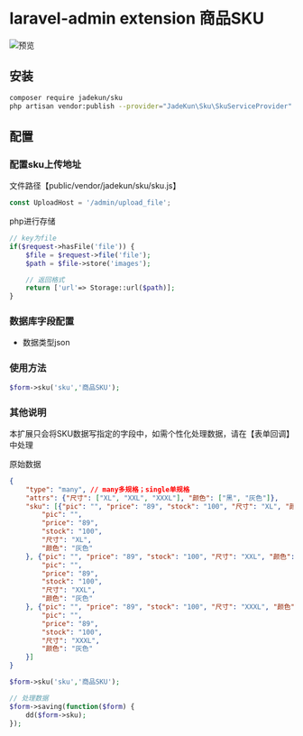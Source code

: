 laravel-admin extension 商品SKU
======

![预览](https://github.com/jade-kun/sku/blob/master/1.png?raw=true)

## 安装
```bash
composer require jadekun/sku
php artisan vendor:publish --provider="JadeKun\Sku\SkuServiceProvider"
```

## 配置

### 配置sku上传地址
文件路径【public/vendor/jadekun/sku/sku.js】
```javascript
const UploadHost = '/admin/upload_file';
```
php进行存储
```php
// key为file
if($request->hasFile('file')) {
    $file = $request->file('file');
    $path = $file->store('images');

    // 返回格式
    return ['url'=> Storage::url($path)];
}
```

### 数据库字段配置
- 数据类型json


### 使用方法
```php
$form->sku('sku','商品SKU');
```

### 其他说明
本扩展只会将SKU数据写指定的字段中，如需个性化处理数据，请在【表单回调】中处理

原始数据
```json
{
	"type": "many", // many多规格；single单规格
	"attrs": {"尺寸": ["XL", "XXL", "XXXL"], "颜色": ["黑", "灰色"]},
    "sku": [{"pic": "", "price": "89", "stock": "100", "尺寸": "XL", "颜色": "黑"}, {
        "pic": "",
        "price": "89",
        "stock": "100",
        "尺寸": "XL",
        "颜色": "灰色"
    }, {"pic": "", "price": "89", "stock": "100", "尺寸": "XXL", "颜色": "黑"}, {
        "pic": "",
        "price": "89",
        "stock": "100",
        "尺寸": "XXL",
        "颜色": "灰色"
    }, {"pic": "", "price": "89", "stock": "100", "尺寸": "XXXL", "颜色": "黑"}, {
        "pic": "",
        "price": "89",
        "stock": "100",
        "尺寸": "XXXL",
        "颜色": "灰色"
    }]
}
```

```php
$form->sku('sku','商品SKU');

// 处理数据
$form->saving(function($form) {
    dd($form->sku);
});
```